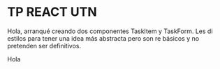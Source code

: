# TP REACT UTN 

Hola, arranqué creando dos componentes TaskItem y TaskForm.
Les di estilos para tener una idea más abstracta pero 
son re básicos y no pretenden ser definitivos.


Hola